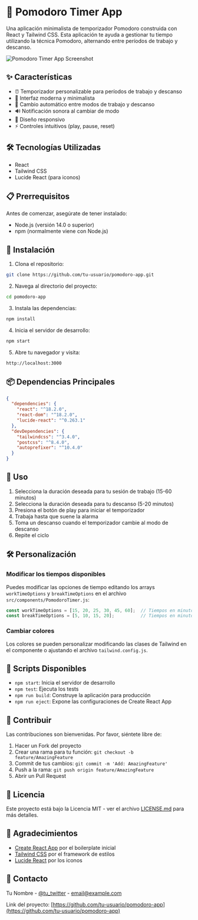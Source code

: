 # 🍅 Pomodoro Timer App

Una aplicación minimalista de temporizador Pomodoro construida con React y Tailwind CSS. Esta aplicación te ayuda a gestionar tu tiempo utilizando la técnica Pomodoro, alternando entre períodos de trabajo y descanso.

![Pomodoro Timer App Screenshot](/api/placeholder/800/400)

## ✨ Características

- ⏰ Temporizador personalizable para períodos de trabajo y descanso
- 🎨 Interfaz moderna y minimalista
- 🔄 Cambio automático entre modos de trabajo y descanso
- 🔊 Notificación sonora al cambiar de modo
- 📱 Diseño responsivo
- ⚡ Controles intuitivos (play, pause, reset)

## 🛠️ Tecnologías Utilizadas

- React
- Tailwind CSS
- Lucide React (para iconos)

## 📋 Prerrequisitos

Antes de comenzar, asegúrate de tener instalado:

- Node.js (versión 14.0 o superior)
- npm (normalmente viene con Node.js)

## 🚀 Instalación

1. Clona el repositorio:
```bash
git clone https://github.com/tu-usuario/pomodoro-app.git
```

2. Navega al directorio del proyecto:
```bash
cd pomodoro-app
```

3. Instala las dependencias:
```bash
npm install
```

4. Inicia el servidor de desarrollo:
```bash
npm start
```

5. Abre tu navegador y visita:
```
http://localhost:3000
```

## 📦 Dependencias Principales

```json
{
  "dependencies": {
    "react": "^18.2.0",
    "react-dom": "^18.2.0",
    "lucide-react": "^0.263.1"
  },
  "devDependencies": {
    "tailwindcss": "^3.4.0",
    "postcss": "^8.4.0",
    "autoprefixer": "^10.4.0"
  }
}
```

## 🎯 Uso

1. Selecciona la duración deseada para tu sesión de trabajo (15-60 minutos)
2. Selecciona la duración deseada para tu descanso (5-20 minutos)
3. Presiona el botón de play para iniciar el temporizador
4. Trabaja hasta que suene la alarma
5. Toma un descanso cuando el temporizador cambie al modo de descanso
6. Repite el ciclo

## 🛠️ Personalización

### Modificar los tiempos disponibles

Puedes modificar las opciones de tiempo editando los arrays `workTimeOptions` y `breakTimeOptions` en el archivo `src/components/PomodoroTimer.js`:

```javascript
const workTimeOptions = [15, 20, 25, 30, 45, 60];  // Tiempos en minutos
const breakTimeOptions = [5, 10, 15, 20];          // Tiempos en minutos
```

### Cambiar colores

Los colores se pueden personalizar modificando las clases de Tailwind en el componente o ajustando el archivo `tailwind.config.js`.

## 📝 Scripts Disponibles

- `npm start`: Inicia el servidor de desarrollo
- `npm test`: Ejecuta los tests
- `npm run build`: Construye la aplicación para producción
- `npm run eject`: Expone las configuraciones de Create React App

## 🤝 Contribuir

Las contribuciones son bienvenidas. Por favor, siéntete libre de:

1. Hacer un Fork del proyecto
2. Crear una rama para tu función: `git checkout -b feature/AmazingFeature`
3. Commit de tus cambios: `git commit -m 'Add: AmazingFeature'`
4. Push a la rama: `git push origin feature/AmazingFeature`
5. Abrir un Pull Request

## 📄 Licencia

Este proyecto está bajo la Licencia MIT - ver el archivo [LICENSE.md](LICENSE.md) para más detalles.

## 👏 Agradecimientos

- [Create React App](https://create-react-app.dev/) por el boilerplate inicial
- [Tailwind CSS](https://tailwindcss.com/) por el framework de estilos
- [Lucide React](https://lucide.dev/) por los iconos

## 📧 Contacto

Tu Nombre - [@tu_twitter](https://twitter.com/tu_twitter) - email@example.com

Link del proyecto: [https://github.com/tu-usuario/pomodoro-app](https://github.com/tu-usuario/pomodoro-app)
